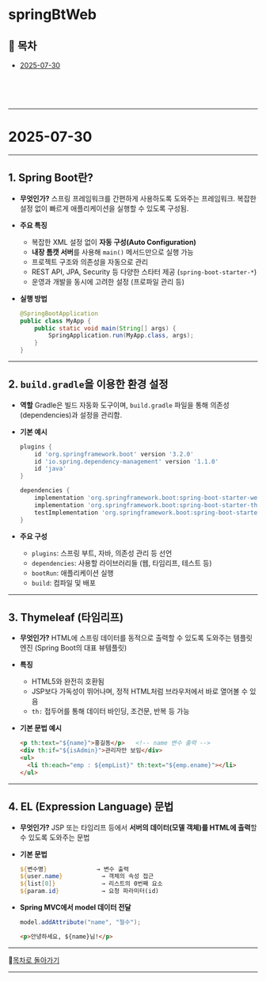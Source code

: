 # springBtWeb

## 📅 목차

- [2025-07-30](#2025-07-30)

<br><br><br>

---

# 2025-07-30

---

## 1. Spring Boot란?

* **무엇인가?**
  스프링 프레임워크를 간편하게 사용하도록 도와주는 프레임워크. 복잡한 설정 없이 빠르게 애플리케이션을 실행할 수 있도록 구성됨.

* **주요 특징**

  * 복잡한 XML 설정 없이 **자동 구성(Auto Configuration)**
  * **내장 톰캣 서버**를 사용해 `main()` 메서드만으로 실행 가능
  * 프로젝트 구조와 의존성을 자동으로 관리
  * REST API, JPA, Security 등 다양한 스타터 제공 (`spring-boot-starter-*`)
  * 운영과 개발을 동시에 고려한 설정 (프로파일 관리 등)

* **실행 방법**

  ```java
  @SpringBootApplication
  public class MyApp {
      public static void main(String[] args) {
          SpringApplication.run(MyApp.class, args);
      }
  }
  ```

---

## 2. `build.gradle`을 이용한 환경 설정

* **역할**
  Gradle은 빌드 자동화 도구이며, `build.gradle` 파일을 통해 의존성(dependencies)과 설정을 관리함.

* **기본 예시**

  ```groovy
  plugins {
      id 'org.springframework.boot' version '3.2.0'
      id 'io.spring.dependency-management' version '1.1.0'
      id 'java'
  }

  dependencies {
      implementation 'org.springframework.boot:spring-boot-starter-web'
      implementation 'org.springframework.boot:spring-boot-starter-thymeleaf'
      testImplementation 'org.springframework.boot:spring-boot-starter-test'
  }
  ```

* **주요 구성**

  * `plugins`: 스프링 부트, 자바, 의존성 관리 등 선언
  * `dependencies`: 사용할 라이브러리들 (웹, 타임리프, 테스트 등)
  * `bootRun`: 애플리케이션 실행
  * `build`: 컴파일 및 배포

---

## 3. Thymeleaf (타임리프)

* **무엇인가?**
  HTML에 스프링 데이터를 동적으로 출력할 수 있도록 도와주는 템플릿 엔진 (Spring Boot의 대표 뷰템플릿)

* **특징**

  * HTML5와 완전히 호환됨
  * JSP보다 가독성이 뛰어나며, 정적 HTML처럼 브라우저에서 바로 열어볼 수 있음
  * `th:` 접두어를 통해 데이터 바인딩, 조건문, 반복 등 가능

* **기본 문법 예시**

  ```html
  <p th:text="${name}">홍길동</p>   <!-- name 변수 출력 -->
  <div th:if="${isAdmin}">관리자만 보임</div>
  <ul>
    <li th:each="emp : ${empList}" th:text="${emp.ename}"></li>
  </ul>
  ```

---

## 4. EL (Expression Language) 문법

* **무엇인가?**
  JSP 또는 타임리프 등에서 **서버의 데이터(모델 객체)를 HTML에 출력**할 수 있도록 도와주는 문법

* **기본 문법**

  ```jsp
  ${변수명}              → 변수 출력
  ${user.name}           → 객체의 속성 접근
  ${list[0]}             → 리스트의 0번째 요소
  ${param.id}            → 요청 파라미터(id)
  ```

* **Spring MVC에서 model 데이터 전달**

  ```java
  model.addAttribute("name", "철수");
  ```

  ```html
  <p>안녕하세요, ${name}님!</p>
  ```

---

📅[목차로 돌아가기](#-목차)

---
